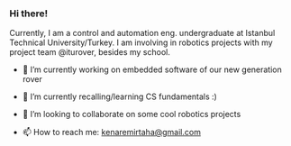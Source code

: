 ### Hi there!

Currently, I am a control and automation eng. undergraduate at Istanbul Technical University/Turkey. I am involving in robotics projects with my project team @iturover, besides my school.

- 🔭 I’m currently working on embedded software of our new generation rover

- 🌱 I’m currently recalling/learning CS fundamentals :) 

- 👯 I’m looking to collaborate on some cool robotics projects

- 📫 How to reach me: kenaremirtaha@gmail.com


<!--
**tahakenar/tahakenar** is a ✨ _special_ ✨ repository because its `README.md` (this file) appears on your GitHub profile.

### Languages and Tools
Here are some ideas to get you started:

- 🔭 I’m currently working on ...
- 🌱 I’m currently learning ...
- 👯 I’m looking to collaborate on ...
- 🤔 I’m looking for help with ...
- 💬 Ask me about ...
- 📫 How to reach me: ...
- 😄 Pronouns: ...
- ⚡ Fun fact: ...
-->
